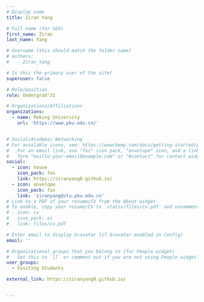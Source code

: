 ```yaml
---
# Display name
title: Ziran Yang

# Full name (for SEO)
first_name: Ziran
last_name: Yang

# Username (this should match the folder name)
# authors:
#   - Ziran_Yang

# Is this the primary user of the site?
superuser: false

# Role/position
role: Undergrad'21

# Organizations/Affiliations
organizations:
  - name: Peking University
    url: 'https://www.pku.edu.cn/'


# Social/Academic Networking
# For available icons, see: https://wowchemy.com/docs/getting-started/page-builder/#icons
#   For an email link, use "fas" icon pack, "envelope" icon, and a link in the
#   form "mailto:your-email@example.com" or "#contact" for contact widget.
social:
  - icon: house
    icon_pack: fas
    link: https://ziranyang0.github.io/
  - icon: envelope
    icon_pack: fas
    link: 'ziranyang@stu.pku.edu.cn'
# Link to a PDF of your resume/CV from the About widget.
# To enable, copy your resume/CV to `static/files/cv.pdf` and uncomment the lines below.
# - icon: cv
#   icon_pack: ai
#   link: files/cv.pdf

# Enter email to display Gravatar (if Gravatar enabled in Config)
email: ''

# Organizational groups that you belong to (for People widget)
#   Set this to `[]` or comment out if you are not using People widget.
user_groups:
  - Visiting Students

external_link: https://ziranyang0.github.io/


---
```

